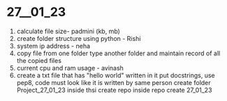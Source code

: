 # 27__01_23
1) calculate file size- padmini (kb, mb)
2) create folder structure using python - Rishi
3) system ip address - neha
4) copy file from one folder type another folder and maintain record of all the copied files
5) current cpu and ram usage - avinash
6) create a txt file that has "hello world" written in it
 put docstrings, use pep8, code must look like it is written by same person
 create folder Project_27_01_23
 inside thsi create repo
 inside repo create 27_01_23
